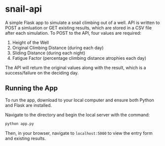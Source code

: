 # snail-api

A simple Flask app to simulate a snail climbing out of a well. API is written to POST a simluation or GET existing results, which are stored in a CSV file after each simulation. To POST to the API, four values are required:
1. Height of the Well
2. Original Climbing Distance (during each day)
3. Sliding Distance (during each night)
4. Fatigue Factor (percentage climbing distance atrophies each day)

The API will return the original values along with the result, which is a success/failure on the deciding day.

## Running the App
To run the app, download to your local computer and ensure both Python and Flask are installed.

Navigate to the directory and begin the local server with the command:
```python
python app.py
```

Then, in your browser, navigate to `localhost:5000` to view the entry form and existing results.